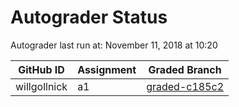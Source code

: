 # Autograder Status
Autograder last run at: November 11, 2018 at 10:20

| GitHub ID | Assignment | Graded Branch |
|-----------|------------|---------------|
| willgollnick | a1 | [graded-c185c2](https://github.com/Fall2018COMP401-001/a1-willgollnick/tree/graded-c185c2) | 
